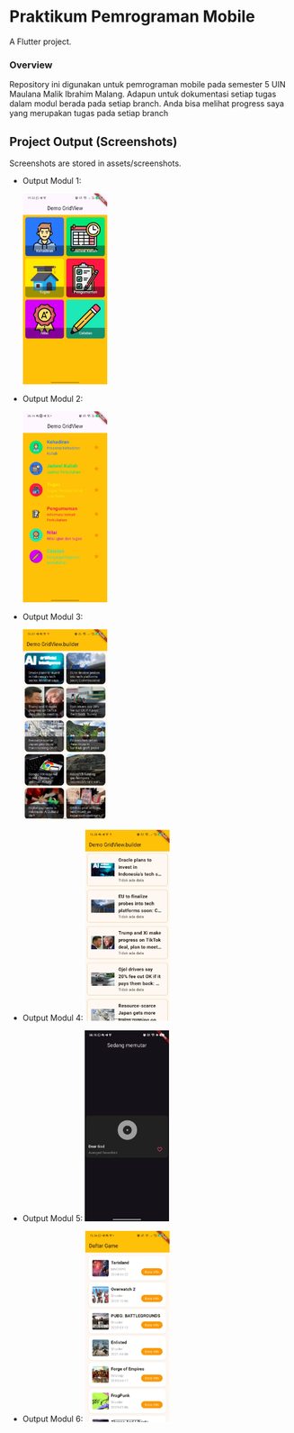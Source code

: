 # Praktikum Pemrograman Mobile

A Flutter project.

### Overview

Repository ini digunakan untuk pemrograman mobile pada semester 5 UIN Maulana Malik Ibrahim Malang. Adapun untuk dokumentasi setiap tugas dalam modul berada pada setiap branch. Anda bisa melihat progress saya yang merupakan tugas pada setiap branch

## Project Output (Screenshots)

Screenshots are stored in assets/screenshots.

- Output Modul 1:

  <img src="assets/screenshots/1.jpg" alt="Single thumbs up icon" width="150" height="auto" />

- Output Modul 2:

  <img src="assets/screenshots/2.jpg" alt="Three thumbs icons in Row and Column layout" width="150" height="auto" />

- Output Modul 3:

  <img src="assets/screenshots/3.jpg" alt="Three thumbs icons in Row and Column layout" width="150" height="auto" />

- Output Modul 4:
  <img src="assets/screenshots/4.jpg" alt="Three thumbs icons in Row and Column layout" width="150" height="auto" />

- Output Modul 5:
  <img src="assets/screenshots/5.jpg" alt="Three thumbs icons in Row and Column layout" width="150" height="auto" />

- Output Modul 6:
  <img src="assets/screenshots/6.jpg" alt="Three thumbs icons in Row and Column layout" width="150" height="auto" />
